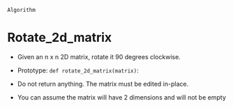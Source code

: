 ``Algorithm`` 
 # Rotate_2d_matrix

* Given an n x n 2D matrix, rotate it 90 degrees clockwise.

* Prototype: ``def rotate_2d_matrix(matrix)``:
* Do not return anything. The matrix must be edited in-place.
* You can assume the matrix will have 2 dimensions and will not be empty